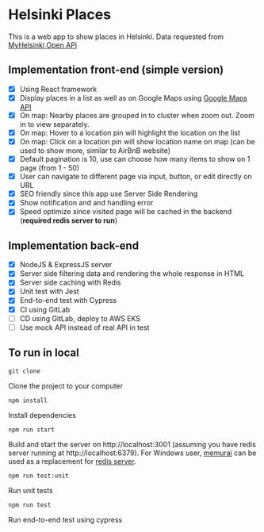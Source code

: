 # Helsinki Places

This is a web app to show places in Helsinki. Data requested from [MyHelsinki Open APi](http://open-api.myhelsinki.fi/doc)

## Implementation front-end (simple version)

- [x] Using React framework
- [x] Display places in a list as well as on Google Maps using [Google Maps API](https://developers.google.com/maps)
- [x] On map: Nearby places are grouped in to cluster when zoom out. Zoom in to view separately.
- [x] On map: Hover to a location pin will highlight the location on the list
- [x] On map: Click on a location pin will show location name on map (can be used to show more, similar to AirBnB website)
- [x] Default pagination is 10, use can choose how many items to show on 1 page (from 1 - 50)
- [x] User can navigate to different page via input, button, or edit directly on URL
- [x] SEO friendly since this app use Server Side Rendering
- [x] Show notification and and handling error
- [x] Speed optimize since visited page will be cached in the backend (**required redis server to run**)

## Implementation back-end

- [x] NodeJS & ExpressJS server
- [x] Server side filtering data and rendering the whole response in HTML
- [x] Server side caching with Redis
- [x] Unit test with Jest
- [x] End-to-end test with Cypress
- [x] CI using GitLab
- [ ] CD using GitLab, deploy to AWS EKS
- [ ] Use mock API instead of real API in test

## To run in local

```
git clone
```

Clone the project to your computer

```
npm install
```

Install dependencies

```
npm run start
```

Build and start the server on http://localhost:3001 (assuming you have redis server running at http://localhost:6379). For Windows user, [memurai](https://www.memurai.com/) can be used as a replacement for [redis server](https://redis.io/topics/quickstart).

```
npm run test:unit
```

Run unit tests

```
npm run test
```

Run end-to-end test using cypress

###
